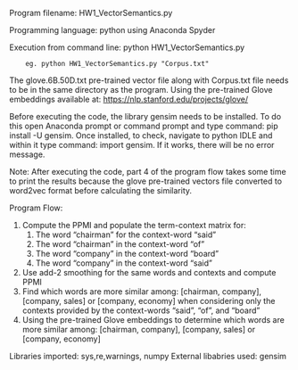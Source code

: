Program filename: HW1_VectorSemantics.py

Programming language: python using Anaconda Spyder

Execution from command line: python HW1_VectorSemantics.py <corpus filename> 

        eg. python HW1_VectorSemantics.py "Corpus.txt"

The glove.6B.50D.txt pre-trained vector file along with Corpus.txt file needs to be in the same directory as the program.
	Using the pre-trained Glove embeddings available at: https://nlp.stanford.edu/projects/glove/

Before executing the code, the library gensim needs to be installed. To do this open Anaconda prompt or command prompt and type command: pip install -U gensim. Once installed, to check, navigate to python IDLE and within it type command: import gensim. 
If it works, there will be no error message.

Note: After executing the code, part 4 of the program flow takes some time to print the results because the glove pre-trained vectors file converted to word2vec format before calculating the similarity.

Program Flow:
1.	Compute the PPMI and populate the term-context matrix for: 
	1. The word “chairman” for the context-word “said”
	2. The word “chairman” in the context-word “of”
	3. The word “company” in the context-word “board”
	4. The word “company” in the context-word “said”	
2.	Use add-2 smoothing for the same words and contexts and compute PPMI
3.	Find which words are more similar among: 
[chairman, company], [company, sales] or [company, economy] when considering only the contexts provided by the context-words “said”, “of”, and “board”
4.	Using the pre-trained Glove embeddings to determine which words are more similar among: [chairman, company], [company, sales] or [company, economy]

Libraries imported: sys,re,warnings, numpy
External libabries used: gensim
